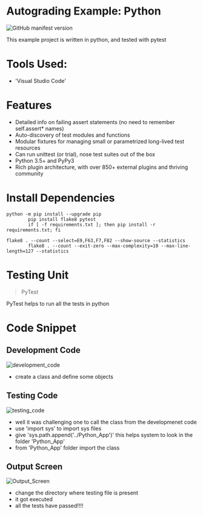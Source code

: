 # Autograding Example: Python
![GitHub manifest version](https://img.shields.io/github/manifest-json/v/aakashsgr/python?label=version&logo=GitHub)

This example project is written in python, and tested with pytest

# Tools Used:
* 'Visual Studio Code'

# Features
* Detailed info on failing assert statements (no need to remember self.assert* names)
* Auto-discovery of test modules and functions
* Modular fixtures for managing small or parametrized long-lived test resources
* Can run unittest (or trial), nose test suites out of the box
* Python 3.5+ and PyPy3
* Rich plugin architecture, with over 850+ external plugins and thriving community

# Install Dependencies 
```
python -m pip install --upgrade pip
        pip install flake8 pytest
        if [ -f requirements.txt ]; then pip install -r requirements.txt; fi
```

```
flake8 . --count --select=E9,F63,F7,F82 --show-source --statistics
        flake8 . --count --exit-zero --max-complexity=10 --max-line-length=127 --statistics
```

# Testing Unit
> PyTest

PyTest helps to run all the tests in python

# Code Snippet

## Development Code
![development_code](./images/py_devcode1.PNG)
* create a class and define some objects

## Testing Code
![testing_code](./images/py_test1.PNG)
* well it was challenging one to call the class from the developmenet code
* use 'import sys' to import sys files
* give 'sys.path.append('../Python_App')' this helps system to look in the folder 'Python_App'
* from 'Python_App' folder import the class

## Output Screen
![Output_Screen](./images/py_output1.PNG)
* change the directory where testing file is present
* it got executed
* all the tests have passed!!!!
